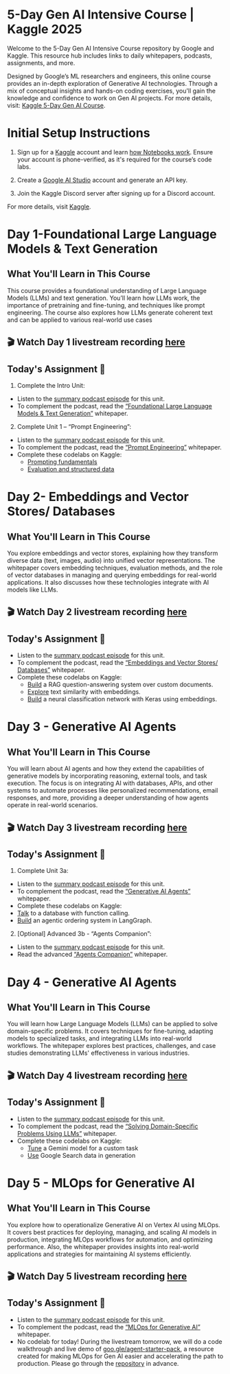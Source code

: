 # 5-Day Gen AI Intensive Course | Kaggle 2025
Welcome to the 5-Day Gen AI Intensive Course repository by Google and Kaggle. This resource hub includes links to daily whitepapers, podcasts, assignments, and more.

Designed by Google’s ML researchers and engineers, this online course provides an in-depth exploration of Generative AI technologies. Through a mix of conceptual insights and hands-on coding exercises, you'll gain the knowledge and confidence to work on Gen AI projects. For more details, visit: [Kaggle 5-Day Gen AI Course](https://www.kaggle.com/learn-guide/5-day-genai).

# Initial Setup Instructions
1. Sign up for a [Kaggle](www.kaggle.com) account and learn [how Notebooks work](https://www.kaggle.com/docs/notebooks). Ensure your account is phone-verified, as it's required for the course’s code labs.

2. Create a [Google AI Studio](https://aistudio.google.com/) account and generate an API key.

3. Join the Kaggle Discord server after signing up for a Discord account.

For more details, visit [Kaggle](www.kaggle.com).
#  Day 1-Foundational Large Language Models & Text Generation
## What You'll Learn in This Course
This course provides a foundational understanding of Large Language Models (LLMs) and text generation. You’ll learn how LLMs work, the importance of pretraining and fine-tuning, and techniques like prompt engineering. The course also explores how LLMs generate coherent text and can be applied to various real-world use cases
## 🎬 Watch Day 1 livestream recording [here](https://www.youtube.com/live/WpIfAeCIFc0)
## Today's Assignment 📝
1. Complete the Intro Unit:
- Listen to the [summary podcast episode](https://www.youtube.com/watch?v=Na3O4Pkbp-U&list=PLqFaTIg4myu_yKJpvF8WE2JfaG5kGuvoE&index=2) for this unit. 
- To complement the podcast, read the [“Foundational Large Language Models & Text Generation”](https://www.kaggle.com/whitepaper-foundational-llm-and-text-generation) whitepaper.
2. Complete Unit 1 – “Prompt Engineering”:
- Listen to the [summary podcast episode](https://www.youtube.com/watch?v=CFtX0ZyLSAY&list=PLqFaTIg4myu_yKJpvF8WE2JfaG5kGuvoE&index=3) for this unit.
- To complement the podcast, read the [“Prompt Engineering”](https://www.kaggle.com/whitepaper-prompt-engineering) whitepaper.  
- Complete these codelabs on Kaggle:
  - [Prompting fundamentals](https://www.kaggle.com/code/markishere/day-1-prompting)
  - [Evaluation and structured data](https://www.kaggle.com/code/markishere/day-1-evaluation-and-structured-output)
 
# Day 2- Embeddings and Vector Stores/ Databases
## What You'll Learn in This Course
You explore embeddings and vector stores, explaining how they transform diverse data (text, images, audio) into unified vector representations. The whitepaper covers embedding techniques, evaluation methods, and the role of vector databases in managing and querying embeddings for real-world applications. It also discusses how these technologies integrate with AI models like LLMs.
## 🎬 Watch Day 2 livestream recording [here](https://www.youtube.com/live/AjpjCHdIINU)
## Today's Assignment 📝

- Listen to the [summary podcast episode](https://www.youtube.com/watch?v=xCAVsst6WJ8&list=PLqFaTIg4myu_yKJpvF8WE2JfaG5kGuvoE&index=4) for this unit.
- To complement the podcast, read the [“Embeddings and Vector Stores/ Databases”](https://www.kaggle.com/whitepaper-embeddings-and-vector-stores) whitepaper.
- Complete these codelabs on Kaggle:
  - [Build](https://www.kaggle.com/code/markishere/day-2-document-q-a-with-rag) a RAG question-answering system over custom documents.
  - [Explore](https://www.kaggle.com/code/markishere/day-2-embeddings-and-similarity-scores) text similarity with embeddings.
  - [Build](https://www.kaggle.com/code/markishere/day-2-classifying-embeddings-with-keras) a neural classification network with Keras using embeddings.
 
# Day 3 - Generative AI Agents 
## What You'll Learn in This Course
You will learn about AI agents and how they extend the capabilities of generative models by incorporating reasoning, external tools, and task execution. The focus is on integrating AI with databases, APIs, and other systems to automate processes like personalized recommendations, email responses, and more, providing a deeper understanding of how agents operate in real-world scenarios.
## 🎬 Watch Day 3 livestream recording [here](https://www.youtube.com/live/g6MVIEzFTjY)
## Today's Assignment 📝 
1. Complete Unit 3a:
- Listen to the [summary podcast episode](https://www.youtube.com/watch?v=D3Kaqz7VW28&list=PLqFaTIg4myu_yKJpvF8WE2JfaG5kGuvoE&index=5) for this unit.
- To complement the podcast, read the [“Generative AI Agents”](https://www.kaggle.com/whitepaper-agents) whitepaper. 
- Complete these codelabs on Kaggle:
- [Talk](https://www.kaggle.com/code/markishere/day-3-function-calling-with-the-gemini-api) to a database with function calling.
- [Build](https://www.kaggle.com/code/markishere/day-3-building-an-agent-with-langgraph/) an agentic ordering system in LangGraph.
2. [Optional] Advanced 3b - “Agents Companion”:

 - Listen to the [summary podcast episode](https://www.youtube.com/watch?v=7rbSwt-7odQ&list=PLqFaTIg4myu_yKJpvF8WE2JfaG5kGuvoE&index=6) for this unit.
 - Read the advanced [“Agents Companion”](https://www.kaggle.com/whitepaper-agent-companion) whitepaper.


# Day 4 - Generative AI Agents 
## What You'll Learn in This Course
You will learn how Large Language Models (LLMs) can be applied to solve domain-specific problems. It covers techniques for fine-tuning, adapting models to specialized tasks, and integrating LLMs into real-world workflows. The whitepaper explores best practices, challenges, and case studies demonstrating LLMs' effectiveness in various industries.
## 🎬 Watch Day 4 livestream recording [here](https://www.youtube.com/live/AN2tpHi26OE)
## Today's Assignment 📝 
- Listen to the [summary podcast episode](https://www.youtube.com/watch?v=MWqspvVvNzA&list=PLqFaTIg4myu_yKJpvF8WE2JfaG5kGuvoE&index=7) for this unit.
- To complement the podcast, read the [“Solving Domain-Specific Problems Using LLMs”](https://www.kaggle.com/whitepaper-solving-domains-specific-problems-using-llms) whitepaper.
- Complete these codelabs on Kaggle:
  - [Tune](https://www.kaggle.com/code/markishere/day-4-fine-tuning-a-custom-model) a Gemini model for a custom task
  - [Use](https://www.kaggle.com/code/markishere/day-4-google-search-grounding) Google Search data in generation

# Day 5 - MLOps for Generative AI 
## What You'll Learn in This Course
You explore how to operationalize Generative AI on Vertex AI using MLOps. It covers best practices for deploying, managing, and scaling AI models in production, integrating MLOps workflows for automation, and optimizing performance. Also, the whitepaper provides insights into real-world applications and strategies for maintaining AI systems efficiently.
## 🎬 Watch Day 5 livestream recording [here](https://www.youtube.com/live/eZ-8UQ_t4YM)
## Today's Assignment 📝

- Listen to the [summary podcast episode](https://www.youtube.com/watch?v=Hbk8UXavHrk&list=PLqFaTIg4myu_yKJpvF8WE2JfaG5kGuvoE&index=8) for this unit.
- To complement the podcast, read the [“MLOps for Generative AI”](https://www.kaggle.com/whitepaper-operationalizing-generative-ai-on-vertex-ai-using-mlops) whitepaper.
- No codelab for today! During the livestream tomorrow, we will do a code walkthrough and live demo of [goo.gle/agent-starter-pack](https://github.com/GoogleCloudPlatform/agent-starter-pack), a resource created for making MLOps for Gen AI easier and accelerating the path to production. Please go through the [repository](https://github.com/GoogleCloudPlatform/agent-starter-pack) in advance.
